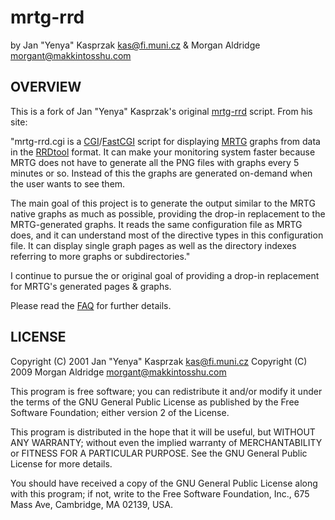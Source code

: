 mrtg-rrd
========
by Jan "Yenya" Kasprzak <kas@fi.muni.cz> & Morgan Aldridge <morgant@makkintosshu.com>

OVERVIEW
--------

This is a fork of Jan "Yenya" Kasprzak's original [mrtg-rrd](https://www.fi.muni.cz/~kas/mrtg-rrd/) script. From his site:

"mrtg-rrd.cgi is a [CGI](http://www.w3.org/CGI/)/[FastCGI](http://www.fastcgi.com/) script for displaying [MRTG](http://oss.oetiker.ch/mrtg/) graphs from data in the [RRDtool](http://oss.oetiker.ch/rrdtool/) format. It can make your monitoring system faster because MRTG does not have to generate all the PNG files with graphs every 5 minutes or so. Instead of this the graphs are generated on-demand when the user wants to see them.

The main goal of this project is to generate the output similar to the MRTG native graphs as much as possible, providing the drop-in replacement to the MRTG-generated graphs. It reads the same configuration file as MRTG does, and it can understand most of the directive types in this configuration file. It can display single graph pages as well as the directory indexes referring to more graphs or subdirectories."

I continue to pursue the or original goal of providing a drop-in replacement for MRTG's generated pages & graphs.

Please read the [FAQ](FAQ) for further details.

LICENSE
-------

Copyright (C) 2001 Jan "Yenya" Kasprzak <kas@fi.muni.cz>
Copyright (C) 2009 Morgan Aldridge <morgant@makkintosshu.com>

This program is free software; you can redistribute it and/or modify
it under the terms of the GNU General Public License as published by
the Free Software Foundation; either version 2 of the License.

This program is distributed in the hope that it will be useful,
but WITHOUT ANY WARRANTY; without even the implied warranty of
MERCHANTABILITY or FITNESS FOR A PARTICULAR PURPOSE.  See the
GNU General Public License for more details.

You should have received a copy of the GNU General Public License
along with this program; if not, write to the Free Software
Foundation, Inc., 675 Mass Ave, Cambridge, MA 02139, USA.

